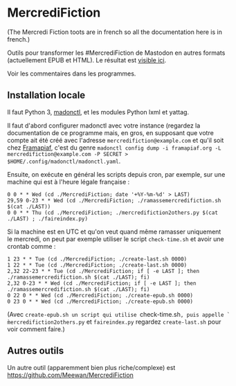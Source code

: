 # MercrediFiction

(The Mercredi Fiction toots are in french so all the documentation here is in french.)

Outils pour transformer les #MercrediFiction de Mastodon en autres
formats (actuellement EPUB et HTML). Le résultat est [visible ici](http://mercredifiction.bortzmeyer.org/).

Voir les commentaires dans les programmes.

## Installation locale

Il faut Python 3, [madonctl](https://github.com/McKael/madonctl), et les modules Python lxml et yattag.

Il faut d'abord configurer madonctl avec votre instance (regardez la
documentation de ce programme mais, en gros, en supposant que votre
compte ait été créé avec l'adresse `mercredifiction@example.com` et
qu'il soit chez [Framapiaf](https://framapiaf.org/about), c'est du genre `madonctl config dump -i framapiaf.org -L mercredifiction@example.com -P SECRET > $HOME/.config/madonctl/madonctl.yaml`.

Ensuite, on exécute en général les scripts depuis cron, par exemple, sur une machine qui
est à l'heure légale française :

```
0 0 * * Wed (cd ./MercrediFiction; date '+%Y-%m-%d' > LAST)
29,59 0-23 * * Wed (cd ./MercrediFiction; ./ramassemercredifiction.sh $(cat ./LAST))
0 0 * * Thu (cd ./MercrediFiction; ./mercredifiction2others.py $(cat ./LAST) ; ./faireindex.py)
```

Si la machine est en UTC et qu'on veut quand même ramasser uniquement
le mercredi, on peut par exemple utiliser le script `check-time.sh` et
avoir une crontab comme :

```
1 23 * * Tue (cd ./MercrediFiction; ./create-last.sh 0000)
1 22 * * Tue (cd ./MercrediFiction; ./create-last.sh 0000)
2,32 22-23 * * Tue (cd ./MercrediFiction; if [ -e LAST ]; then ./ramassemercredifiction.sh $(cat ./LAST); fi)
2,32 0-23 * * Wed (cd ./MercrediFiction; if [ -e LAST ]; then ./ramassemercredifiction.sh $(cat ./LAST); fi)
0 22 0 * * Wed (cd ./MercrediFiction; ./create-epub.sh 0000)
0 23 0 * * Wed (cd ./MercrediFiction; ./create-epub.sh 0000)
```

(Avec `create-epub.sh un script qui utilise `check-time.sh`, puis appelle ̀mercredifiction2others.py` et `faireindex.py` regardez `create-last.sh` pour voir comment faire.)


## Autres outils

Un autre outil (apparemment bien plus riche/complexe) est https://github.com/Meewan/MercrediFiction
